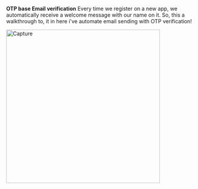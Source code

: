 **OTP base Email verification**
Every time we register on a new app, we automatically receive a welcome message with our name on it.
So, this a walkthrough to, it in here i've automate email sending with OTP verification!

<img width="412" alt="Capture" src="https://github.com/shivkumarnagre/OTP-based-email-verification/assets/70746102/b43062eb-d1fb-4bdf-a5cd-49d60654f800">

